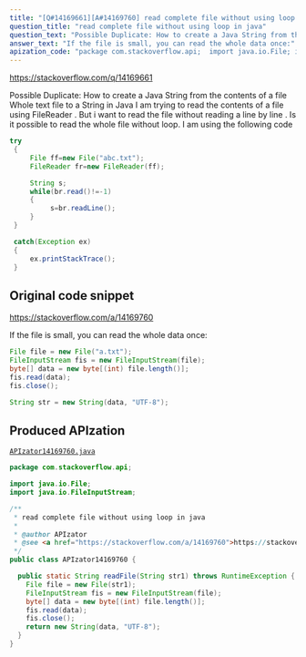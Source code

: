 ```yaml
---
title: "[Q#14169661][A#14169760] read complete file without using loop in java"
question_title: "read complete file without using loop in java"
question_text: "Possible Duplicate: How to create a Java String from the contents of a file Whole text file to a String in Java I am trying to read the contents of a file using FileReader . But i want to read the file without reading a line by line . Is it possible to read the whole file without loop. I am using the following code"
answer_text: "If the file is small, you can read the whole data once:"
apization_code: "package com.stackoverflow.api;  import java.io.File; import java.io.FileInputStream;  /**  * read complete file without using loop in java  *  * @author APIzator  * @see <a href=\"https://stackoverflow.com/a/14169760\">https://stackoverflow.com/a/14169760</a>  */ public class APIzator14169760 {    public static String readFile(String str1) throws RuntimeException {     File file = new File(str1);     FileInputStream fis = new FileInputStream(file);     byte[] data = new byte[(int) file.length()];     fis.read(data);     fis.close();     return new String(data, \"UTF-8\");   } }"
---
```


https://stackoverflow.com/q/14169661

Possible Duplicate:
How to create a Java String from the contents of a file
Whole text file to a String in Java
I am trying to read the contents of a file using FileReader . But i want to read the file without reading a line by line . Is it possible to read the whole file without loop.
I am using the following code


```java
try
 {
     File ff=new File("abc.txt");
     FileReader fr=new FileReader(ff);

     String s;
     while(br.read()!=-1)
     {
          s=br.readLine();
     }
 }

 catch(Exception ex)
 {
     ex.printStackTrace();
 }
```


## Original code snippet

https://stackoverflow.com/a/14169760

If the file is small, you can read the whole data once:

```java
File file = new File("a.txt");
FileInputStream fis = new FileInputStream(file);
byte[] data = new byte[(int) file.length()];
fis.read(data);
fis.close();

String str = new String(data, "UTF-8");
```

## Produced APIzation

[`APIzator14169760.java`](https://github.com/pasqualesalza/apization-temp-data/raw/master/apizations/java/APIzator14169760.java)

```java
package com.stackoverflow.api;

import java.io.File;
import java.io.FileInputStream;

/**
 * read complete file without using loop in java
 *
 * @author APIzator
 * @see <a href="https://stackoverflow.com/a/14169760">https://stackoverflow.com/a/14169760</a>
 */
public class APIzator14169760 {

  public static String readFile(String str1) throws RuntimeException {
    File file = new File(str1);
    FileInputStream fis = new FileInputStream(file);
    byte[] data = new byte[(int) file.length()];
    fis.read(data);
    fis.close();
    return new String(data, "UTF-8");
  }
}

```
